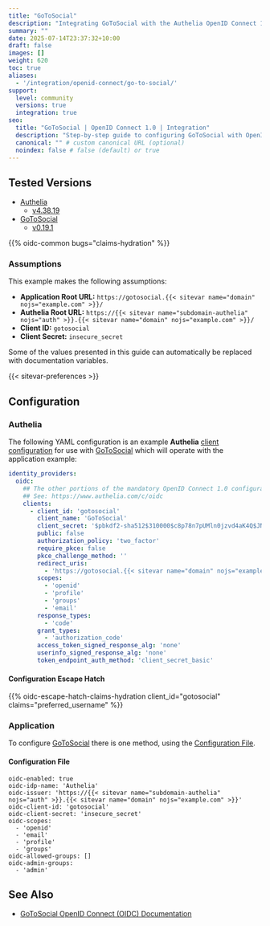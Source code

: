 ```yaml
---
title: "GoToSocial"
description: "Integrating GoToSocial with the Authelia OpenID Connect 1.0 Provider."
summary: ""
date: 2025-07-14T23:37:32+10:00
draft: false
images: []
weight: 620
toc: true
aliases:
  - '/integration/openid-connect/go-to-social/'
support:
  level: community
  versions: true
  integration: true
seo:
  title: "GoToSocial | OpenID Connect 1.0 | Integration"
  description: "Step-by-step guide to configuring GoToSocial with OpenID Connect 1.0 for secure SSO. Enhance your login flow using Authelia’s modern identity management."
  canonical: "" # custom canonical URL (optional)
  noindex: false # false (default) or true
---
```


## Tested Versions

- [Authelia]
  - [v4.38.19](https://github.com/authelia/authelia/releases/tag/v4.38.19)
- [GoToSocial]
  - [v0.19.1](https://codeberg.org/superseriousbusiness/gotosocial/releases/tag/v0.19.1)

{{% oidc-common bugs="claims-hydration" %}}

### Assumptions

This example makes the following assumptions:

- __Application Root URL:__ `https://gotosocial.{{< sitevar name="domain" nojs="example.com" >}}/`
- __Authelia Root URL:__ `https://{{< sitevar name="subdomain-authelia" nojs="auth" >}}.{{< sitevar name="domain" nojs="example.com" >}}/`
- __Client ID:__ `gotosocial`
- __Client Secret:__ `insecure_secret`

Some of the values presented in this guide can automatically be replaced with documentation variables.

{{< sitevar-preferences >}}

## Configuration

### Authelia

The following YAML configuration is an example __Authelia__ [client configuration] for use with [GoToSocial] which will
operate with the application example:

```yaml {title="configuration.yml"}
identity_providers:
  oidc:
    ## The other portions of the mandatory OpenID Connect 1.0 configuration go here.
    ## See: https://www.authelia.com/c/oidc
    clients:
      - client_id: 'gotosocial'
        client_name: 'GoToSocial'
        client_secret: '$pbkdf2-sha512$310000$c8p78n7pUMln0jzvd4aK4Q$JNRBzwAo0ek5qKn50cFzzvE9RXV88h1wJn5KGiHrD0YKtZaR/nCb2CJPOsKaPK0hjf.9yHxzQGZziziccp6Yng'  # The digest of 'insecure_secret'.
        public: false
        authorization_policy: 'two_factor'
        require_pkce: false
        pkce_challenge_method: ''
        redirect_uris:
          - 'https://gotosocial.{{< sitevar name="domain" nojs="example.com" >}}/auth/callback'
        scopes:
          - 'openid'
          - 'profile'
          - 'groups'
          - 'email'
        response_types:
          - 'code'
        grant_types:
          - 'authorization_code'
        access_token_signed_response_alg: 'none'
        userinfo_signed_response_alg: 'none'
        token_endpoint_auth_method: 'client_secret_basic'
```

#### Configuration Escape Hatch

{{% oidc-escape-hatch-claims-hydration client_id="gotosocial" claims="preferred_username" %}}

### Application

To configure [GoToSocial] there is one method, using the [Configuration File](#configuration-file).

#### Configuration File

```shell
oidc-enabled: true
oidc-idp-name: 'Authelia'
oidc-issuer: 'https://{{< sitevar name="subdomain-authelia" nojs="auth" >}}.{{< sitevar name="domain" nojs="example.com" >}}'
oidc-client-id: 'gotosocial'
oidc-client-secret: 'insecure_secret'
oidc-scopes:
  - 'openid'
  - 'email'
  - 'profile'
  - 'groups'
oidc-allowed-groups: []
oidc-admin-groups:
  - 'admin'
```

## See Also

- [GoToSocial OpenID Connect (OIDC) Documentation](https://docs.gotosocial.org/en/latest/configuration/oidc/)

[Authelia]: https://www.authelia.com
[GoToSocial]: https://gotosocial.org/
[OpenID Connect 1.0]: ../../../openid-connect/introduction.md
[client configuration]: ../../../../configuration/identity-providers/openid-connect/clients.md
